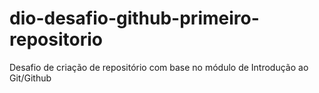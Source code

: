 # dio-desafio-github-primeiro-repositorio
Desafio de criação de repositório com base no módulo de Introdução ao Git/Github
